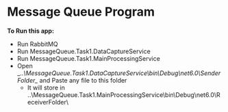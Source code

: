 # Message Queue Program
**To Run this app:**
- Run RabbitMQ
- Run MessageQueue.Task1.DataCaptureService
- Run MessageQueue.Task1.MainProcessingService
- Open __..\MessageQueue.Task1.DataCaptureService\bin\Debug\net6.0\SenderFolder\__ and Paste any file to this folder
  - It will store in ..\MessageQueue.Task1.MainProcessingService\bin\Debug\net6.0\ReceiverFolder\
